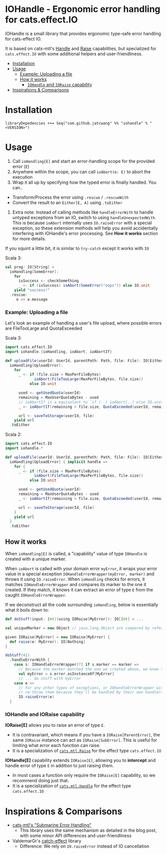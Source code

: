 # IOHandle - Ergonomic error handling for cats.effect.IO 

IOHandle is a small library that provides ergonomic type-safe error handling
for cats-effect IO.

It is based on cats-mtl's [Handle](https://typelevel.org/cats-mtl/mtl-classes/handle.html) and [Raise](https://typelevel.org/cats-mtl/mtl-classes/raise.html) capabilities,
but specialized for `cats.effect.IO` with some additional helpers and user-friendliness.

<!-- TOC -->
* [Installation](#installation)
* [Usage](#usage)
    * [Example: Uploading a file](#example-uploading-a-file)
  * [How it works](#how-it-works)
    * [`IOHandle` and `IORaise` capability](#iohandle-and-ioraise-capability)
* [Inspirations & Comparisons](#inspirations--comparisons)
<!-- TOC -->

# Installation

```
libraryDepedencies ++= Seq("com.github.jatcwang" %% "iohandle" % "<VERSION>")
```

# Usage

1. Call `ioHandling[E]` and start an error-handling scope for the provided error (`E`)
1. Anywhere within the scope, you can call `ioAbort(e: E)` to abort the execution
1. Wrap it all up by specifying how the typed error is finally handled. You can..
  - Transform/Process the error using `.rescue` / `.rescueWith`
  - Convert the result to an `Either[E, A]` using `.toEither`
1. Extra note: Instead of calling methods like `handleErrorWith` to handle untyped exceptions from an IO, switch to using `handleUnexpectedWith`.
  This is because `ioAbort` internally uses `IO.raiseError` with a special exception, so these extension methods will help you avoid accidentally interfering with IOHandle's error processing.
  See **How it works** section for more details.

If you squint a little bit, it is similar to `try-catch` except it works with `IO`

Scala 3:
```scala
val prog: IO[String] = 
  ioHandling[SomeError]:
    for
      isSuccess <- checkSomething
      _ <- if (isSuccess) ioAbort(SomeError("oops")) else IO.unit
    yield "success!"
  .rescue:
     e => e.message
```

### Example: Uploading a file

Let's look an example of handling a user's file upload, where possible errors are FileTooLarge and QuotaExceeded

Scala 3:
```scala
import cats.effect.IO
import iohandle.{ioHandling, ioAbort, ioAbortIf}

def uploadFile(userId: UserId, parentPath: Path, file: File): IO[Either[UploadError, String]] =
  ioHandling[UploadError]:
    for
      _ <- if (file.size > MaxPerFileBytes) 
             ioAbort(FileTooLarge(MaxPerFileBytes, file.size))
           else IO.unit

      used <- getUsedQuota(userId)
      remaining = MaxUserQuotaBytes - used
      // ioAbortIf is a equivalent to `if (..) ioAbort(..) else IO.unit`
      _ <- ioAbortIf(remaining < file.size, QuotaExceeded(userId, remaining))

      url <- saveToStorage(userId, file)
    yield url
  .toEither
```

Scala 2:
```scala
import cats.effect.IO
import iohandle.*

def uploadFile(userId: UserId, parentPath: Path, file: File): IO[Either[UploadError, String]] =
  ioHandling[UploadError] { implicit handle =>
    for {
      _ <- if (file.size > MaxPerFileBytes) 
             ioAbort(FileTooLarge(MaxPerFileBytes, file.size))
           else IO.unit

      used <- getUsedQuota(userId)
      remaining = MaxUserQuotaBytes - used
      _ <- ioAbortIf(remaining < file.size, QuotaExceeded(userId, remaining))

      url <- saveToStorage(userId, file)
    }
    yield url
  }
  .toEither
```

## How it works

When `ioHandling[E]` is called, a "capability" value of type `IOHandle`  is created with a unique marker.

When `ioAbort` is called with your domain error `myError`, it wraps your error value in a special exception `IOHandleErrorWrapper(myError, marker)`
and throws it using `IO.raiseError`. When `ioHandling` checks for errors, it matches `IOHandleErrorWrapper` and compares its marker to
the one it created. If they match, it knows it can extract an error of type `E` from the caught `IOHandleErrorWrapper`.

If we deconstruct all the code surrounding `ioHandling`, below is essentially what it boils down to:
```scala
def doStuff(input: Int)(using IORaise[MyError]): IO[Int] = ...

val uniqueMarker = new Object // java.lang.Object are compared by reference

given IORaise[MyError] = new IORaise[MyError] {
  def raise(e: MyError): IO[Nothing]
}

doStuff(42)
  .handleErrorWith {
    case s: IOHandleErrorWrapper[?] if s.marker == marker => 
      // Because the marker matched the one we created above, we know the error is of type MyError
      val myError = s.error.asInstanceOf[MyError]
      // ... do stuff with myError
    case e => 
      // For any other types of exceptions, or IOHandleErrorWrapper with a different marker, 
      // re-throw them because they'll be handled by their own handlers
      IO.raiseError(e)
  }
```

### IOHandle and IORaise capability

**IORaise[E]** allows you to raise an error of type `E`.

* It is contravariant, which means if you have a `IORaise[ParentError]`, the same `IORaise` instance can act as `IORaise[SubError]`.
  This is useful for limiting what error each function can raise.
* It is a specialization of [`cats.mtl.Raise`](https://typelevel.org/cats-mtl/mtl-classes/raise.html) for the effect type `cats.effect.IO`

**IOHandle[E]** capability extends `IORaise[E]`, allowing you to **intercept** and handle error of type `E` in addition to just raising them.

* In most cases a function only require the `IORaise[E]` capability, so we recommend doing just that.
* It is a specialization of [`cats.mtl.Handle`](https://typelevel.org/cats-mtl/mtl-classes/handle.html) for the effect type `cats.effect.IO`

# Inspirations & Comparisons

- [cats-mtl's "Submarine Error Handling"](https://typelevel.org/blog/2025/09/02/custom-error-types.html)
  - This library uses the same mechanism as detailed in the blog post, with some minor API differences and user-friendliness
- ValdemarGr's [catch-effect](https://github.com/ValdemarGr/catch-effect) library
    - Difference: We rely on `IO.raiseError` instead of IO cancellation
